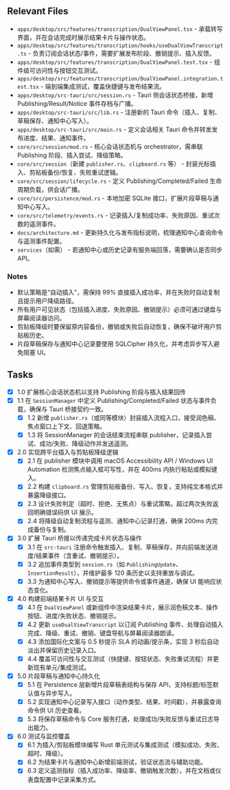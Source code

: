 ## Relevant Files

- `apps/desktop/src/features/transcription/DualViewPanel.tsx` - 承载转写界面，并在会话完成时展示结果卡片与操作状态。
- `apps/desktop/src/features/transcription/hooks/useDualViewTranscript.ts` - 负责订阅会话状态/事件，需要扩展发布阶段、撤销提示、插入反馈。
- `apps/desktop/src/features/transcription/DualViewPanel.test.tsx` - 组件级可访问性与按钮交互测试。
- `apps/desktop/src/features/transcription/DualViewPanel.integration.test.tsx` - 端到端集成测试，覆盖快捷键与发布结果流。
- `apps/desktop/src-tauri/src/session.rs` - Tauri 侧会话状态桥接，新增 Publishing/Result/Notice 事件存档与广播。
- `apps/desktop/src-tauri/src/lib.rs` - 注册新的 Tauri 命令（插入、复制、草稿保存、通知中心写入）。
- `apps/desktop/src-tauri/src/main.rs` - 定义会话相关 Tauri 命令并转发发布进度、结果、通知事件。
- `core/src/session/mod.rs` - 核心会话状态机与 orchestrator，需串联 Publishing 阶段、插入尝试、降级策略。
- `core/src/session`（新建 `publisher.rs`、`clipboard.rs` 等） - 封装光标插入、剪贴板备份/恢复、失败重试逻辑。
- `core/src/session/lifecycle.rs` - 定义 Publishing/Completed/Failed 生命周期负载，供会话广播。
- `core/src/persistence/mod.rs` - 本地加密 SQLite 接口，扩展片段草稿与通知中心写入。
- `core/src/telemetry/events.rs` - 记录插入/复制成功率、失败原因、重试次数的遥测事件。
- `docs/architecture.md` - 更新持久化与发布指标说明，梳理通知中心查询命令与遥测事件配置。
- `services`（如需） - 若通知中心或历史记录有服务端回落，需要确认是否同步 API。

### Notes

- 默认策略是“自动插入”，需保持 99% 直接插入成功率，并在失败时自动复制且提示用户降级路径。
- 所有用户可见状态（包括插入进度、失败原因、撤销提示）必须可通过键盘与屏幕阅读器访问。
- 剪贴板降级时要保留原内容备份，撤销或失败后自动恢复，确保不破坏用户剪贴板历史。
- 片段草稿保存与通知中心记录要使用 SQLCipher 持久化，并考虑异步写入避免阻塞 UI。

## Tasks

- [x] 1.0 扩展核心会话状态机以支持 Publishing 阶段与插入结果回传
- [x] 1.1 在 `SessionManager` 中定义 Publishing/Completed/Failed 状态与事件负载，确保与 Tauri 桥接契约一致。
  - [x] 1.2 新增 `publisher.rs`（或同等模块）封装插入流程入口，接受润色稿、焦点窗口上下文、回退策略。
  - [x] 1.3 将 SessionManager 的会话结束流程串联 publisher，记录插入尝试、成功/失败、降级动作并发送遥测。

- [x] 2.0 实现跨平台插入与剪贴板降级逻辑
  - [x] 2.1 在 publisher 模块中调用 macOS Accessibility API / Windows UI Automation 检测焦点输入框可写性，并在 400ms 内执行粘贴或模拟键入。
  - [x] 2.2 构建 `clipboard.rs` 管理剪贴板备份、写入、恢复，支持纯文本格式并暴露降级接口。
  - [x] 2.3 设计失败判定（超时、拒绝、无焦点）与重试策略，超过两次失败返回明确错误码供 UI 展示。
  - [x] 2.4 将降级自动复制流程与遥测、通知中心记录打通，确保 200ms 内完成备份与复制。

- [x] 3.0 扩展 Tauri 桥接以传递完成卡片状态与操作
  - [x] 3.1 在 `src-tauri` 注册命令触发插入、复制、草稿保存，并向前端发送进度/结果事件（含重试、撤销提示）。
  - [x] 3.2 追加事件类型到 `session.rs`（如 `PublishingUpdate`、`InsertionResult`），并维护最多 120 条历史以支持重放与调试。
  - [x] 3.3 为通知中心写入、撤销提示等提供命令或事件通道，确保 UI 能响应状态变化。

- [x] 4.0 构建前端结果卡片 UI 与交互
  - [x] 4.1 在 `DualViewPanel` 或新组件中渲染结果卡片，展示润色稿文本、操作按钮、进度/失败状态、撤销提示。
  - [x] 4.2 更新 `useDualViewTranscript` 以订阅 Publishing 事件、处理自动插入完成、降级、重试、撤销、键盘导航与屏幕阅读器朗读。
  - [x] 4.3 添加国际化文案与 0.5 秒提示 SLA 的动画/提示条，实现 3 秒后自动淡出并保留历史记录入口。
  - [x] 4.4 覆盖可访问性与交互测试（快捷键、按钮状态、失败重试流程）并更新现有单元/集成测试。

- [x] 5.0 片段草稿与通知中心持久化
  - [x] 5.1 在 Persistence 层新增片段草稿表结构与保存 API，支持标题/标签默认值与异步写入。
  - [x] 5.2 实现通知中心记录写入接口（动作类型、结果、时间戳），并暴露查询命令供 UI 历史查看。
  - [x] 5.3 将保存草稿命令与 Core 服务打通，处理成功/失败反馈与重试日志导出能力。

- [x] 6.0 测试与监控覆盖
  - [x] 6.1 为插入/剪贴板模块编写 Rust 单元测试与集成测试（模拟成功、失败、超时、降级）。
  - [x] 6.2 为结果卡片与通知中心新增前端测试，验证状态流与辅助功能。
  - [x] 6.3 定义遥测指标（插入成功率、降级率、撤销触发次数），并在文档或仪表盘配置中记录采集方式。
